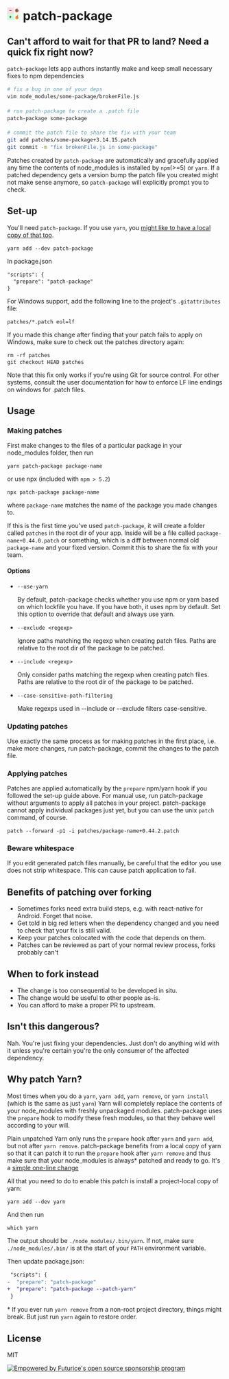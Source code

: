 <h1><img src="./patch-package.png" height="30" /> patch-package</h1>

## Can't afford to wait for that PR to land? Need a quick fix right now?

`patch-package` lets app authors instantly make and keep small necessary fixes to npm
dependencies

```sh
# fix a bug in one of your deps
vim node_modules/some-package/brokenFile.js

# run patch-package to create a .patch file
patch-package some-package

# commit the patch file to share the fix with your team
git add patches/some-package+3.14.15.patch
git commit -m "fix brokenFile.js in some-package"
```

Patches created by `patch-package` are automatically and gracefully applied
any time the contents of node_modules is installed by `npm`(>=5) or `yarn`. If a patched dependency gets a version bump the patch file you created might not make sense anymore, so `patch-package` will explicitly prompt you to check.

## Set-up

You'll need `patch-package`. If you use `yarn`, you [might like to have a local copy of that too](#why-patch-yarn).

    yarn add --dev patch-package

In package.json

    "scripts": {
      "prepare": "patch-package"
    }

For Windows support, add the following line to the project's `.gitattributes` file:

    patches/*.patch eol=lf

If you made this change after finding that your patch fails to apply on Windows, make sure to check out the patches directory again:

    rm -rf patches
    git checkout HEAD patches

Note that this fix only works if you're using Git for source control. For other systems, consult the user documentation for how to enforce LF line endings on windows for .patch files.

## Usage

### Making patches

First make changes to the files of a particular package in your node_modules folder, then run

    yarn patch-package package-name

or use npx (included with `npm > 5.2`)

    npx patch-package package-name

where `package-name` matches the name of the package you made changes to.

If this is the first time you've used `patch-package`, it will create a folder called `patches` in
the root dir of your app. Inside will be a file called `package-name+0.44.0.patch` or something,
which is a diff between normal old `package-name` and your fixed version. Commit this to share the fix with your team.

#### Options

 - `--use-yarn`

   By default, patch-package checks whether you use npm or yarn based on
   which lockfile you have. If you have both, it uses npm by default.
   Set this option to override that default and always use yarn.

 - `--exclude <regexp>`

   Ignore paths matching the regexp when creating patch files.
   Paths are relative to the root dir of the package to be patched.

 - `--include <regexp>`

   Only consider paths matching the regexp when creating patch files.
   Paths are relative to the root dir of the package to be patched.

 - `--case-sensitive-path-filtering`

   Make regexps used in --include or --exclude filters case-sensitive.

### Updating patches

Use exactly the same process as for making patches in the first place, i.e. make more changes, run patch-package, commit the changes to the patch file.

### Applying patches

Patches are applied automatically by the `prepare` npm/yarn hook if you followed the set-up guide above. For manual use,
run patch-package without arguments to apply all patches in your project.
patch-package cannot apply individual packages just yet, but you can use the unix `patch`
command, of course.

    patch --forward -p1 -i patches/package-name+0.44.2.patch

### Beware whitespace

If you edit generated patch files manually, be careful that the editor you use does not strip whitespace. This can cause patch application to fail.

## Benefits of patching over forking

- Sometimes forks need extra build steps, e.g. with react-native for Android. Forget that noise.
- Get told in big red letters when the dependency changed and you need to check that your fix is still valid.
- Keep your patches colocated with the code that depends on them.
- Patches can be reviewed as part of your normal review process, forks probably can't

## When to fork instead

- The change is too consequential to be developed in situ.
- The change would be useful to other people as-is.
- You can afford to make a proper PR to upstream.

## Isn't this dangerous?

Nah. You're just fixing your dependencies. Just don't do anything wild with it
unless you're certain you're the only consumer of the affected dependency.

## Why patch Yarn?

Most times when you do a `yarn`, `yarn add`, `yarn remove`, or `yarn install` (which is the same as just `yarn`) Yarn will completely replace the contents of your node_modules with freshly unpackaged modules. patch-package uses the `prepare` hook to modify these fresh modules, so that they behave well according to your will.

Plain unpatched Yarn only runs the `prepare` hook after `yarn` and `yarn add`, but not after `yarn remove`. patch-package benefits from a local copy of yarn so that it can patch it to run the `prepare` hook after `yarn remove` and thus make sure that your node_modules is always* patched and ready to go. It's a [simple one-line change](./yarn.patch)

All that you need to do to enable this patch is install a project-local copy of yarn:

    yarn add --dev yarn

And then run

    which yarn

The output should be `./node_modules/.bin/yarn`. If not, make sure `./node_modules/.bin/` is at the start of your `PATH` environment variable.

Then update package.json:

```patch
 "scripts": {
-  "prepare": "patch-package"
+  "prepare": "patch-package --patch-yarn"
 }
```

\* If you ever run `yarn remove` from a non-root project directory, things might break. But just run `yarn` again to restore order.

## License

MIT

[![Empowered by Futurice's open source sponsorship program](https://img.shields.io/badge/sponsor-chilicorn-ff69b4.svg)](http://futurice.com/blog/sponsoring-free-time-open-source-activities?utm_source=github&utm_medium=spice&utm_campaign=patch-package)
